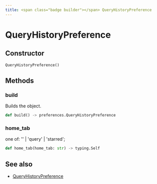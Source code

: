 ```yaml
---
title: <span class="badge builder"></span> QueryHistoryPreference
---
```

# <span class="badge builder"></span> QueryHistoryPreference

## Constructor

```python
QueryHistoryPreference()
```
## Methods

### <span class="badge object-method"></span> build

Builds the object.

```python
def build() -> preferences.QueryHistoryPreference
```

### <span class="badge object-method"></span> home_tab

one of: '' | 'query' | 'starred';

```python
def home_tab(home_tab: str) -> typing.Self
```

## See also

 * <span class="badge object-type-class"></span> [QueryHistoryPreference](./object-QueryHistoryPreference.md)
